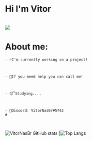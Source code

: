 # Hi I'm Vitor
<br/>
<img src="https://discord.c99.nl/widget/theme-3/396468587398823938.png"> 


# About me:

```
- 💦I'm currently working on a project!
 


- 👊If you need help you can call me!
 


- 😴Studying....



- 🧾Discord: VitorNasBr#5742
#
```
<br/>


![VitorNasBr GitHub stats](https://github-readme-stats.vercel.app/api?username=VitorNasBr&show_icons=true&theme=dark) 
[![Top Langs](https://github-readme-stats.vercel.app/api/top-langs/?username=VitorNasBr&langs_count=8&theme=dark)
